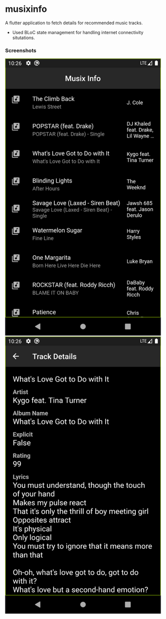 # musixinfo

A flutter application to fetch details for recommended music tracks.

 + Used BLoC state management for handling internet connectivity situtations.
 
### Screenshots

![ss1](/screenshots/ss1.png)
![ss2](/screenshots/ss2.png)
